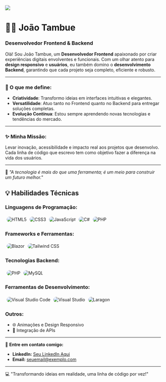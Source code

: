 <h1>
    <img src="https://readme-typing-svg.herokuapp.com/?font=Righteous&size=35&center=true&vCenter=true&width=500&height=70&duration=4000&lines=Hello+World!+👋;+I'm+<Server/>!;" />
</h1>

# 👨‍💻 João Tambue  

### Desenvolvedor Frontend & Backend  

Olá! Sou João Tambue, um **Desenvolvedor Frontend** apaixonado por criar experiências digitais envolventes e funcionais. Com um olhar atento para **design responsivo** e **usuários**, eu também domino o **desenvolvimento Backend**, garantindo que cada projeto seja completo, eficiente e robusto.  

---

### 🚀 O que me define:
- **Criatividade**: Transformo ideias em interfaces intuitivas e elegantes.  
- **Versatilidade**: Atuo tanto no Frontend quanto no Backend para entregar soluções completas.  
- **Evolução Contínua**: Estou sempre aprendendo novas tecnologias e tendências do mercado.

---

### ✨ Minha Missão:
Levar inovação, acessibilidade e impacto real aos projetos que desenvolvo. Cada linha de código que escrevo tem como objetivo fazer a diferença na vida dos usuários.

---

🎯 *"A tecnologia é mais do que uma ferramenta; é um meio para construir um futuro melhor."*

## 💡 Habilidades Técnicas  

### Linguagens de Programação:  
<div style="display: flex; flex-wrap: wrap; align-items: center;">
    <img src="https://img.shields.io/badge/-HTML5-E34F26?style=for-the-badge&logo=html5&logoColor=white" alt="HTML5" style="border-radius: 12px; margin: 5px;" /> 
    <img src="https://img.shields.io/badge/-CSS3-1572B6?style=for-the-badge&logo=css3&logoColor=white" alt="CSS3" style="border-radius: 12px; margin: 5px;" />
    <img src="https://img.shields.io/badge/-JavaScript-F7DF1E?style=for-the-badge&logo=javascript&logoColor=black" alt="JavaScript" style="border-radius: 12px; margin: 5px;" />
    <img src="https://img.shields.io/badge/-C%23-239120?style=for-the-badge&logo=c-sharp&logoColor=white" alt="C#" style="border-radius: 12px; margin: 5px;" />
    <img src="https://img.shields.io/badge/-PHP-777BB4?style=for-the-badge&logo=php&logoColor=white" alt="PHP" style="border-radius: 12px; margin: 5px;" />
</div>

### Frameworks e Ferramentas:  
<div style="display: flex; flex-wrap: wrap; align-items: center;">
    <img src="https://img.shields.io/badge/-Blazor-512BD4?style=for-the-badge&logo=blazor&logoColor=white" alt="Blazor" style="border-radius: 12px; margin: 5px;" />
    <img src="https://img.shields.io/badge/-Tailwind%20CSS-06B6D4?style=for-the-badge&logo=tailwindcss&logoColor=white" alt="Tailwind CSS" style="border-radius: 12px; margin: 5px;" />
</div>

### Tecnologias Backend:  
<div style="display: flex; flex-wrap: wrap; align-items: center;">
    <img src="https://img.shields.io/badge/-PHP-777BB4?style=for-the-badge&logo=php&logoColor=white" alt="PHP" style="border-radius: 12px; margin: 5px;" />
    <img src="https://img.shields.io/badge/-MySQL-4479A1?style=for-the-badge&logo=mysql&logoColor=white" alt="MySQL" style="border-radius: 12px; margin: 5px;" />
</div>

### Ferramentas de Desenvolvimento:  
<div style="display: flex; flex-wrap: wrap; align-items: center;">
    <img src="https://img.shields.io/badge/-VS%20Code-0078D4?style=for-the-badge&logo=visual-studio-code&logoColor=white" alt="Visual Studio Code" style="border-radius: 12px; margin: 5px;" />
    <img src="https://img.shields.io/badge/-Visual%20Studio-5C2D91?style=for-the-badge&logo=visual-studio&logoColor=white" alt="Visual Studio" style="border-radius: 12px; margin: 5px;" />
    <img src="https://img.shields.io/badge/-Laragon-0E83CD?style=for-the-badge&logo=laravel&logoColor=white" alt="Laragon" style="border-radius: 12px; margin: 5px;" />
</div>

### Outros:  
- 🌐 Animações e Design Responsivo  
- 🔗 Integração de APIs  

---

📩 **Entre em contato comigo:**  
- **LinkedIn:** [Seu LinkedIn Aqui](#)  
- **Email:** seuemail@exemplo.com  

---

💻 "Transformando ideias em realidade, uma linha de código por vez!"  

